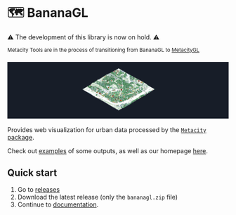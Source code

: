 # 🗺 BananaGL 

⚠️ The development of this library is now on hold. ⚠️

<sup> Metacity Tools are in the process of transitioning from BananaGL to [MetacityGL](https://github.com/MetacityTools/MetacityGL) </sup>

![BananaGL](./title.png)

Provides web visualization for urban data processed by the [`Metacity` package](https://github.com/MetacitySuite/Metacity).

Check out [examples](https://demo.metacity.cc) of some outputs, as well as our homepage [here](https://metacity.cc).

## Quick start
1) Go to [releases](https://github.com/MetacitySuite/BananaGL/releases/)
2) Download the latest release (only the `bananagl.zip` file)
3) Continue to [documentation](https://docs.metacity.cc/metacity/tools/bananagl).







 
